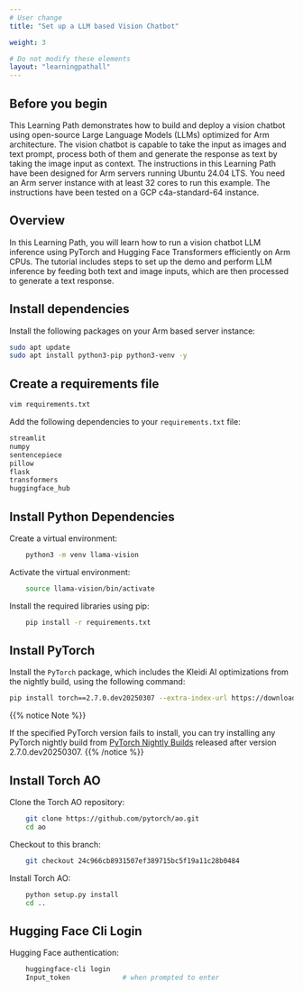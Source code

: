 ```yaml
---
# User change
title: "Set up a LLM based Vision Chatbot"

weight: 3

# Do not modify these elements
layout: "learningpathall"
---
```


## Before you begin

This Learning Path demonstrates how to build and deploy a vision chatbot using open-source Large Language Models (LLMs) optimized for Arm architecture. The vision chatbot is capable to take the input as images and text prompt, process both of them and generate the response as text by taking the image input as context. The instructions in this Learning Path have been designed for Arm servers running Ubuntu 24.04 LTS. You need an Arm server instance with at least 32 cores to run this example. The instructions have been tested on a GCP c4a-standard-64 instance.

## Overview

In this Learning Path, you will learn how to run a vision chatbot LLM inference using PyTorch and Hugging Face Transformers efficiently on Arm CPUs.
The tutorial includes steps to set up the demo and perform LLM inference by feeding both text and image inputs, which are then processed to generate a text response.

## Install dependencies

Install the following packages on your Arm based server instance:

```bash
sudo apt update
sudo apt install python3-pip python3-venv -y
```

## Create a requirements file

```bash
vim requirements.txt
```

Add the following dependencies to your `requirements.txt` file:

```python
streamlit
numpy
sentencepiece
pillow
flask
transformers
huggingface_hub
```

## Install Python Dependencies

Create a virtual environment:
```bash
    python3 -m venv llama-vision
```

Activate the virtual environment:
```bash
    source llama-vision/bin/activate
```

Install the required libraries using pip:
```bash
    pip install -r requirements.txt
```

## Install PyTorch

Install the `PyTorch` package, which includes the Kleidi AI optimizations from the nightly build, using the following command:

```bash
pip install torch==2.7.0.dev20250307 --extra-index-url https://download.pytorch.org/whl/nightly/cpu/
```

{{% notice Note %}}

If the specified PyTorch version fails to install, you can try installing any PyTorch nightly build from [PyTorch Nightly Builds](https://download.pytorch.org/whl/nightly/cpu/) released after version 2.7.0.dev20250307.
{{% /notice %}}

## Install Torch AO

Clone the Torch AO repository:
```bash
    git clone https://github.com/pytorch/ao.git
    cd ao
```

Checkout to this branch:
```bash
    git checkout 24c966cb8931507ef389715bc5f19a11c28b0484
```

Install Torch AO:
```bash
    python setup.py install
    cd ..
```

## Hugging Face Cli Login

Hugging Face authentication:
```bash
    huggingface-cli login
    Input_token             # when prompted to enter
```
